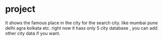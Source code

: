 # project
It shows the famous place in the city for the search city.
like
mumbai
pune
delhi
agra
kolkata
etc.
right now it hass only 5 city database , you can add other city data if you want.

